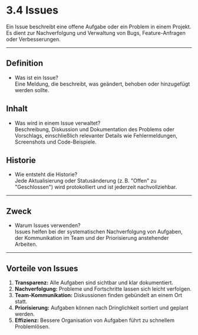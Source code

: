 # 3.4 Issues

Ein Issue beschreibt eine offene Aufgabe oder ein Problem in einem Projekt. Es dient zur Nachverfolgung und Verwaltung von Bugs, Feature-Anfragen oder Verbesserungen.

---

## Definition

- Was ist ein Issue?  
Eine Meldung, die beschreibt, was geändert, behoben oder hinzugefügt werden sollte.

## Inhalt

- Was wird in einem Issue verwaltet?  
Beschreibung, Diskussion und Dokumentation des Problems oder Vorschlags, einschließlich relevanter Details wie Fehlermeldungen, Screenshots und Code-Beispiele.

## Historie

- Wie entsteht die Historie?  
Jede Aktualisierung oder Statusänderung (z. B. "Offen" zu "Geschlossen") wird protokolliert und ist jederzeit nachvollziehbar.

---

## Zweck

- Warum Issues verwenden?  
Issues helfen bei der systematischen Nachverfolgung von Aufgaben, der Kommunikation im Team und der Priorisierung anstehender Arbeiten.

---

## Vorteile von Issues

1. **Transparenz:** Alle Aufgaben sind sichtbar und klar dokumentiert.  
2. **Nachverfolgung:** Probleme und Fortschritte lassen sich leicht verfolgen.  
3. **Team-Kommunikation:** Diskussionen finden gebündelt an einem Ort statt.  
4. **Priorisierung:** Aufgaben können nach Dringlichkeit sortiert und geplant werden.  
5. **Effizienz:** Bessere Organisation von Aufgaben führt zu schnellem Problemlösen.
